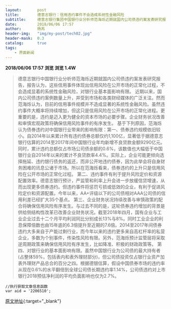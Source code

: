 ```yaml
---
layout:       post
title:        德意志银行：信用违约事件不会造成系统性金融风险
subtitle:     德意志银行集团中国银行业分析师范海烁近期就国内公司债违约案发表研究报告。他认为，这些信用事件体现出信用风险在公开市场的正常化过程，不会造成显着的系统性金融风险，对银行业基本面影响有限。
date:         2018/06/06 17:57
author:       杨芮
header-img:   "img/my-post/tech02.jpg"
header-mask:  0.3
catalog:      true
tags:
    - 界面新闻
---
```


**2018/06/06 17:57**  **浏览 浏览 1.4W**

> 德意志银行中国银行业分析师范海烁近期就国内公司债违约案发表研究报告，报告认为，这些信用事件体现出信用风险在公开市场的正常化过程，不会造成显着的系统性金融风险，对银行业基本面影响有限。
近期以来，国内公司债违约案例数量上升，并受到市场和各类财经媒体的广泛关注。然而范海烁认为，目前的信用事件规模并不造成显著的系统性金融风险。虽然违约事件大概率将持续增加，但这只是信用风险在公开市场的正常化进程。更重要的是，违约是迈入更为健全的资本市场的必要步骤。企业财务状况改善和审慎宏观政策将确保信用风险事件的有序发生。
基于下列原因，范海烁认为债券违约对中国银行业带来的影响有限：第一、债券违约规模依旧较小。自2014年以来累计所有违约债券总额仅约1,100亿，显著低于据德意志银行估算的2014至2017年间中国银行业年均新增不良贷款金额9290亿元。同时，累计违约总额仅占市场公司债余额的0.6%，该数值也大幅低于中国银行业自2014年以来的累计不良贷款率4.4%。实际上，企业可能更倾向选择拖延、违约银行债务的返还，而非公开地违约债券，因为此举会将自身财务困难的讯息公诸于市场。所以在范海烁看来，债券违约的上升只是信用风险在公开市场的正常化过程。
第二、违约事件有利于提升风险定价和资源配置效率。德意志银行预计，严监管和利率上升会进一步放缓信贷增速，从而出现更多债券违约。但违约事件将惩罚亏损或低效的企业，有利于促进风险定价和资源配置。今年以来，AA+评级以下的公司债相对AAA公司债的信用利差已经扩大35个基点。
第三、企业财务状况持续改善与审慎政策的配合将确保信用风险有序发生。与过去不同的是，这轮债券违约增加的背景是供给侧结构性改革已改善企业财务状况。截至2018年四月，国有企业与工业企业过去十二个月平均利润同比分别成长13%与8%。同时工业企业的利息保障倍数也由15年底的6.3倍提升至近期的7.6倍。2014至2017年间债券违约大多来自于产能过剩行业，而今年以来的违约更多来自高杠杆率的私营企业，多数为个别事件，传染性风险有限。另外，范海烁预计监管层将采取逆周期政策来确保信用风险有序发生，比如降准、积极的财政政策等。
第四、对银行业的基本面影响有限。虽然中国银行业为公司债的最大持有者(占整体59%，包括表内和表外理财部分)，但公司债投资仅占银行业资产加表外理财产品总合的百分之四。根据德银估算，假设中国债券市场的违约率从现在0.6%的水平翻倍到全球公司债长期违约率1.14%，公司债违约对上市银行2018预估净利润的平均负面影响也仅为2.7%。

	//执行获取文章信息函数
	var aid = '2206510';



[原文地址](http://www.jiemian.com/article/2206510.html){:target="_blank"}


